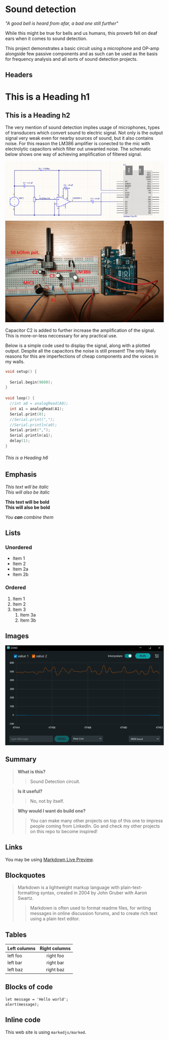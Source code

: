 # Sound detection

*"A good bell is heard from afar, a bad one still further"*

While this might be true for bells and us humans, this proverb fell on deaf ears when it comes to sound detection.

This project demonstrates a basic circuit using a microphone and OP-amp alongside few passive components and as such can be used as the basis for frequency analysis and all sorts of sound detection projects.

## Headers

# This is a Heading h1
## This is a Heading h2

The very mention of sound detection implies usage of microphones, types of transducers which convert sound to electric signal. Not only is the output signal very weak even for nearby sources of sound, but it also contains noise. For this reason the LM386 amplifier is conected to the mic with electrolytic capacitors which filter out unwanted noise. The schematic below shows one way of achieving amplification of filtered signal.

![This is an alt text.](op_amp_srkt.png "Circuit diagram.")
![This is an alt text.](op_amp_srkt_tagged.png "Circuit mess.")

Capacitor C2 is added to further increase the amplification of the signal. This is more-or-less neccessary for any practical use.

Below is a simple code used to display the signal, along with a plotted output. Despite all the capacitors the noise is still present! The only likely reasons for this are imperfections of cheap components and the voices in my walls.

```c
void setup() {

  Serial.begin(9600);
}

void loop() {
  //int a0 = analogRead(A0);
  int a1 = analogRead(A1);
  Serial.print(0);
  //Serial.print(",");
  //Serial.println(a0);
  Serial.print(",");
  Serial.println(a1);
  delay(1);
}
```
###### This is a Heading h6

## Emphasis

*This text will be italic*  
_This will also be italic_

**This text will be bold**  
__This will also be bold__

_You **can** combine them_

## Lists

### Unordered

* Item 1
* Item 2
* Item 2a
* Item 2b

### Ordered

1. Item 1
2. Item 2
3. Item 3
    1. Item 3a
    2. Item 3b

## Images

![This is an alt text.](val12.png "Live circuit reaction.")

## Summary

> **What is this?**
>
>> Sound Detection circuit.
	
> **Is it useful?**
>
>> No, not by itself.
	
> **Why would I want do build one?**
>
>> You can make many other projects on top of this one to impress people coming from LinkedIn. Go and check my other projects on this repo to become inspired!    

## Links

You may be using [Markdown Live Preview](https://markdownlivepreview.com/).

## Blockquotes

> Markdown is a lightweight markup language with plain-text-formatting syntax, created in 2004 by John Gruber with Aaron Swartz.
>
>> Markdown is often used to format readme files, for writing messages in online discussion forums, and to create rich text using a plain text editor.

## Tables

| Left columns  | Right columns |
| ------------- |:-------------:|
| left foo      | right foo     |
| left bar      | right bar     |
| left baz      | right baz     |

## Blocks of code

```
let message = 'Hello world';
alert(message);
```

## Inline code

This web site is using `markedjs/marked`.

